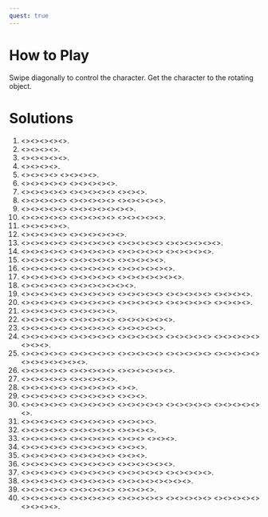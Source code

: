 ```yaml
---
quest: true
---
```


# How to Play

Swipe diagonally to control the character. Get the character to the rotating object.

# Solutions

1. <<TLarrow>><<TRarrow>><<TLarrow>><<BLarrow>><<TLarrow>>.
2. <<TRarrow>><<BRarrow>><<BRarrow>><<BLarrow>>.
3. <<BRarrow>><<TRarrow>><<BRarrow>><<BRarrow>><<BLarrow>>.
4. <<BRarrow>><<BLarrow>><<BRarrow>><<TRarrow>>.
5. <<BLarrow>><<BRarrow>><<TRarrow>><<TLarrow>> <<BLarrow>><<TLarrow>><<TLarrow>><<TRarrow>>.
6. <<TRarrow>><<BRarrow>><<BRarrow>><<BRarrow>><<TRarrow>> <<BRarrow>><<BRarrow>><<BLarrow>><<TLarrow>><<BLarrow>>.
7. <<BRarrow>><<TRarrow>><<TLarrow>><<BLarrow>><<BRarrow>> <<BRarrow>><<TRarrow>><<TLarrow>><<BLarrow>><<BRarrow>> <<BRarrow>><<BRarrow>><<BLarrow>>.
8. <<TRarrow>><<TLarrow>><<TRarrow>><<TLarrow>><<BLarrow>> <<BRarrow>><<TRarrow>><<TRarrow>><<BRarrow>><<BRarrow>> <<BLarrow>><<BRarrow>><<TRarrow>><<TLarrow>><<BLarrow>>.
9. <<TLarrow>><<TRarrow>><<BRarrow>><<BLarrow>><<TLarrow>> <<TRarrow>><<BRarrow>><<BLarrow>><<TLarrow>><<TRarrow>><<TRarrow>><<BRarrow>>.
10. <<BRarrow>><<BRarrow>><<BLarrow>><<BRarrow>><<BLarrow>> <<TLarrow>><<TRarrow>><<BRarrow>><<TRarrow>><<TLarrow>> <<BLarrow>><<TLarrow>><<TLarrow>><<BLarrow>><<BLarrow>>.
11. <<BRarrow>><<BRarrow>><<TRarrow>><<TLarrow>><<TRarrow>>.
12. <<BLarrow>><<TLarrow>><<TLarrow>><<TRarrow>><<TLarrow>> <<TLarrow>><<BLarrow>><<BRarrow>><<BLarrow>><<BLarrow>><<BLarrow>>.
13. <<BLarrow>><<BRarrow>><<BLarrow>><<BLarrow>><<BLarrow>> <<BRarrow>><<BLarrow>><<TLarrow>><<TRarrow>><<TRarrow>> <<BRarrow>><<BRarrow>><<TRarrow>><<TLarrow>><<BLarrow>> <<BRarrow>><<TRarrow>><<TLarrow>><<TRarrow>><<BRarrow>><<TRarrow>>.
14. <<BRarrow>><<TRarrow>><<TRarrow>><<BRarrow>><<TRarrow>> <<TRarrow>><<BRarrow>><<BRarrow>><<BLarrow>><<BLarrow>> <<BLarrow>><<TLarrow>><<TRarrow>><<BRarrow>><<TRarrow>> <<TLarrow>><<BLarrow>><<BRarrow>><<BLarrow>><<TLarrow>>.
15. <<BRarrow>><<BRarrow>><<BLarrow>><<BRarrow>><<BLarrow>> <<TLarrow>><<TRarrow>><<TLarrow>><<TLarrow>><<TLarrow>> <<BLarrow>><<BRarrow>><<BLarrow>><<BRarrow>><<BRarrow>>.
16. <<BRarrow>><<BRarrow>><<BLarrow>><<BRarrow>><<TRarrow>> <<TLarrow>><<BLarrow>><<BLarrow>><<BRarrow>><<BLarrow>> <<BLarrow>><<TLarrow>><<TLarrow>><<TLarrow>><<TRarrow>><<TLarrow>>.
17. <<BRarrow>><<BLarrow>><<BLarrow>><<BRarrow>><<BLarrow>> <<BLarrow>><<BRarrow>><<TRarrow>><<TLarrow>><<TRarrow>> <<TLarrow>><<BLarrow>><<BRarrow>><<BRarrow>><<TRarrow>><<TRarrow>><<BRarrow>>.
18. <<BLarrow>><<BRarrow>><<BLarrow>><<BRarrow>><<BRarrow>> <<TRarrow>><<TLarrow>><<TRarrow>><<BRarrow>><<BRarrow>><<BLarrow>><<BLarrow>>.
19. <<TRarrow>><<TLarrow>><<BLarrow>><<BRarrow>><<TRarrow>> <<TRarrow>><<TLarrow>><<TRarrow>><<TRarrow>><<BRarrow>> <<BRarrow>><<BLarrow>><<BRarrow>><<BLarrow>><<BLarrow>> <<BRarrow>><<BRarrow>><<TRarrow>><<BRarrow>><<TRarrow>> <<BRarrow>><<BLarrow>><<TLarrow>><<BLarrow>>.
20. <<BLarrow>><<TLarrow>><<TRarrow>><<BRarrow>><<BLarrow>> <<BLarrow>><<TLarrow>><<TRarrow>><<BRarrow>><<BLarrow>> <<BLarrow>><<BLarrow>><<BRarrow>><<BRarrow>><<BRarrow>> <<TRarrow>><<TRarrow>><<TLarrow>><<BLarrow>><<BRarrow>> <<TRarrow>><<TRarrow>><<TRarrow>><<BRarrow>>.
21. <<TRarrow>><<BRarrow>><<BRarrow>><<BLarrow>><<TLarrow>> <<TRarrow>><<TLarrow>><<TRarrow>><<TRarrow>><<BRarrow>>.
22. <<BRarrow>><<BRarrow>><<TRarrow>><<BRarrow>><<BLarrow>> <<TLarrow>><<TRarrow>><<TRarrow>><<BRarrow>><<BLarrow>> <<TLarrow>><<BLarrow>><<BLarrow>><<BLarrow>><<TLarrow>><<TLarrow>>.
23. <<BRarrow>><<BRarrow>><<TRarrow>><<TLarrow>><<BLarrow>> <<BRarrow>><<BRarrow>><<TRarrow>><<TRarrow>><<TLarrow>> <<TRarrow>><<TLarrow>><<TRarrow>><<TLarrow>><<TLarrow>>.
24. <<BLarrow>><<TLarrow>><<TLarrow>><<BLarrow>><<BLarrow>> <<BRarrow>><<BRarrow>><<BLarrow>><<TLarrow>><<TRarrow>> <<BRarrow>><<BRarrow>><<BRarrow>><<BRarrow>><<TRarrow>> <<TLarrow>><<BLarrow>><<TLarrow>><<BLarrow>><<BRarrow>> <<BRarrow>><<TRarrow>><<TRarrow>><<TRarrow>><<TRarrow>> <<TLarrow>><<TLarrow>><<BLarrow>>.
25. <<BLarrow>><<BLarrow>><<BRarrow>><<BRarrow>><<TRarrow>> <<TLarrow>><<BLarrow>><<BRarrow>><<TRarrow>><<TLarrow>> <<TRarrow>><<TRarrow>><<BRarrow>><<BRarrow>><<BLarrow>> <<BRarrow>><<BRarrow>><<BLarrow>><<BLarrow>><<BLarrow>> <<BRarrow>><<BRarrow>><<TRarrow>><<TLarrow>><<BLarrow>> <<BRarrow>><<TRarrow>><<TLarrow>><<TRarrow>><<TRarrow>><<BRarrow>><<TRarrow>>.
26. <<TRarrow>><<BRarrow>><<TRarrow>><<TRarrow>><<BRarrow>> <<BRarrow>><<BRarrow>><<BLarrow>><<BLarrow>><<BLarrow>> <<TLarrow>><<BLarrow>><<BRarrow>><<TRarrow>><<TRarrow>><<TLarrow>>.
27. <<TRarrow>><<BRarrow>><<BRarrow>><<BLarrow>><<TLarrow>> <<TRarrow>><<BRarrow>><<BLarrow>><<BLarrow>><<TLarrow>>.
28. <<TLarrow>><<BLarrow>><<BRarrow>><<TRarrow>><<BRarrow>> <<BLarrow>><<TLarrow>><<TRarrow>><<TLarrow>><<BLarrow>> <<BLarrow>><<BRarrow>>.
29. <<BRarrow>><<TRarrow>><<BRarrow>><<TRarrow>><<BRarrow>> <<BLarrow>><<TLarrow>><<TRarrow>><<TRarrow>><<BRarrow>> <<TRarrow>><<BRarrow>><<TRarrow>>.
30. <<BRarrow>><<BRarrow>><<BLarrow>><<BLarrow>><<BLarrow>> <<TLarrow>><<TLarrow>><<TRarrow>><<TLarrow>><<BLarrow>> <<TLarrow>><<BLarrow>><<BRarrow>><<TRarrow>><<BRarrow>> <<BRarrow>><<BLarrow>><<BRarrow>><<TRarrow>><<TLarrow>> <<TLarrow>><<TLarrow>><<TRarrow>><<TLarrow>><<TRarrow>><<TRarrow>>.
31. <<BLarrow>><<BLarrow>><<TLarrow>><<BLarrow>><<BLarrow>> <<BRarrow>><<TRarrow>><<TLarrow>><<BLarrow>><<BRarrow>> <<BRarrow>><<TRarrow>><<TRarrow>><<TRarrow>>.
32. <<BRarrow>><<BRarrow>><<TRarrow>><<TLarrow>><<BLarrow>> <<TLarrow>><<TRarrow>><<BRarrow>><<TRarrow>><<TRarrow>> <<BRarrow>><<BRarrow>><<BLarrow>><<BLarrow>>.
33. <<TRarrow>><<TRarrow>><<BRarrow>><<TRarrow>><<TRarrow>> <<BRarrow>><<BRarrow>><<BLarrow>><<BLarrow>><<BRarrow>> <<TRarrow>><<TLarrow>><<BLarrow>> <<BLarrow>><<BLarrow>><<TLarrow>>.
34. <<TLarrow>><<TRarrow>><<TRarrow>><<TRarrow>><<TRarrow>> <<TLarrow>><<BLarrow>><<BRarrow>><<TRarrow>><<TLarrow>> <<TLarrow>><<BLarrow>><<BLarrow>>.
35. <<BLarrow>><<BRarrow>><<BRarrow>><<TRarrow>><<BRarrow>> <<BRarrow>><<BLarrow>><<TLarrow>><<TRarrow>><<TRarrow>> <<TRarrow>><<TLarrow>><<TLarrow>>.
36. <<TLarrow>><<BLarrow>><<BRarrow>><<TRarrow>><<TLarrow>> <<BLarrow>><<TLarrow>><<TLarrow>><<BLarrow>><<BLarrow>> <<BRarrow>><<BRarrow>><<BRarrow>><<BRarrow>><<TRarrow>><<TRarrow>>.
37. <<BLarrow>><<BLarrow>><<BLarrow>><<TLarrow>><<BLarrow>> <<BRarrow>><<BLarrow>><<TLarrow>><<TRarrow>><<BRarrow>> <<BLarrow>><<TLarrow>><<TLarrow>><<TLarrow>><<TLarrow>> <<TRarrow>><<TRarrow>><<BRarrow>><<BRarrow>><<TRarrow>>.
38. <<BRarrow>><<BRarrow>><<BLarrow>><<TLarrow>><<TRarrow>> <<TRarrow>><<TRarrow>><<TRarrow>><<TLarrow>><<TLarrow>> <<BLarrow>><<BRarrow>><<TRarrow>><<TRarrow>><<BRarrow>><<BRarrow>><<BRarrow>><<BLarrow>>.
39. <<BLarrow>><<BRarrow>><<BLarrow>><<BRarrow>><<TRarrow>> <<TRarrow>><<TLarrow>><<BLarrow>><<BRarrow>><<TRarrow>> <<BRarrow>><<BRarrow>><<BLarrow>><<BLarrow>>.
40. <<TRarrow>><<TRarrow>><<BRarrow>><<BLarrow>><<BRarrow>> <<BLarrow>><<TLarrow>><<TRarrow>><<TLarrow>><<TLarrow>> <<TRarrow>><<TLarrow>><<BLarrow>><<BRarrow>><<TRarrow>> <<TLarrow>><<BLarrow>><<BLarrow>><<BLarrow>><<BLarrow>> <<BLarrow>><<BLarrow>><<BRarrow>><<TRarrow>><<BRarrow>> <<BLarrow>><<TLarrow>><<TRarrow>><<TRarrow>>.
